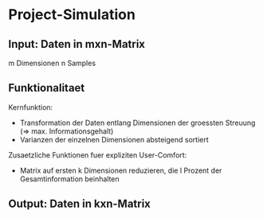 # Project-Simulation


## Input: Daten in mxn-Matrix

 m Dimensionen
 n Samples

## Funktionalitaet

Kernfunktion:

* Transformation der Daten entlang Dimensionen der groessten Streuung (=> max. Informationsgehalt)
* Varianzen der einzelnen Dimensionen absteigend sortiert

Zusaetzliche Funktionen fuer expliziten User-Comfort:

* Matrix auf ersten k Dimensionen reduzieren, die l Prozent der Gesamtinformation beinhalten

## Output: Daten in kxn-Matrix


